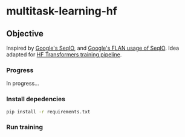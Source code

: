 # multitask-learning-hf



## Objective

Inspired by [Google's SeqIO](https://github.com/google/seqio), and [Google's FLAN usage of SeqIO](https://github.com/google-research/FLAN/tree/main/flan/v2).
Idea adapted for [HF Transformers training pipeline](https://github.com/huggingface/transformers/tree/main/src/transformers).

### Progress

In progress...

### Install depedencies
```bash
pip install -r requirements.txt
```
### Run training
```python TBD
```



